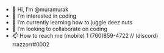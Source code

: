 - 👋 Hi, I’m @muramurak
- 👀 I’m interested in coding
- 🌱 I’m currently learning how to juggle deez nuts
- 💞️ I’m looking to collaborate on coding
- 📫 How to reach me (mobile) 1 (760)859-4722 // (discord) rrazzorr#0002 

<!---
muramurak/muramurak is a ✨ special ✨ repository because its `README.md` (this file) appears on your GitHub profile.
You can click the Preview link to take a look at your changes.
--->
